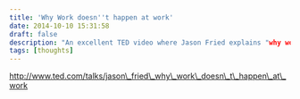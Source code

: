 ```yaml
---
title: 'Why Work doesn''t happen at work'
date: 2014-10-10 15:31:58
draft: false
description: "An excellent TED video where Jason Fried explains "why work doesn't happen at work""
tags: [thoughts]
---
```


http://www.ted.com/talks/jason\_fried\_why\_work\_doesn\_t\_happen\_at\_work